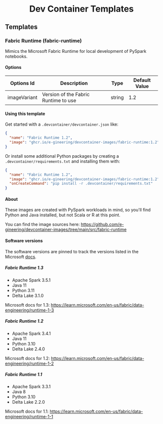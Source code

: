 <h1 align="center">Dev Container Templates</h1>

## Templates

<!-- START_TEMPLATES -->

### Fabric Runtime (fabric-runtime)

Mimics the Microsoft Fabric Runtime for local development of PySpark notebooks.

#### Options

| Options Id | Description | Type | Default Value |
|-----|-----|-----|-----|
| imageVariant | Version of the Fabric Runtime to use | string | 1.2 |

#### Using this template

Get started with a `.devcontainer/devcontainer.json` like:

```json
{
  "name": "Fabric Runtime 1.2",
  "image": "ghcr.io/e-gineering/devcontainer-images/fabric-runtime:1.2"
}
```

Or install some additional Python packages by creating a `.devcontainer/requirements.txt` and installing them with:

```json
{
  "name": "Fabric Runtime 1.2",
  "image": "ghcr.io/e-gineering/devcontainer-images/fabric-runtime:1.2",
  "onCreateCommand": "pip install -r .devcontainer/requirements.txt"
}
```

#### About

These images are created with PySpark workloads in mind, so you'll find Python and Java installed, but not Scala or R at this point.

You can find the image sources here: https://github.com/e-gineering/devcontainer-images/tree/main/src/fabric-runtime

#### Software versions

The software versions are pinned to track the versions listed in the Microsoft [docs](https://learn.microsoft.com/en-us/fabric/data-engineering/runtime).

##### Fabric Runtime 1.3

- Apache Spark 3.5.1
- Java 11
- Python 3.11
- Delta Lake 3.1.0

Microsoft docs for 1.3: https://learn.microsoft.com/en-us/fabric/data-engineering/runtime-1-3

##### Fabric Runtime 1.2

- Apache Spark 3.4.1
- Java 11
- Python 3.10
- Delta Lake 2.4.0

Microsoft docs for 1.2: https://learn.microsoft.com/en-us/fabric/data-engineering/runtime-1-2

##### Fabric Runtime 1.1

- Apache Spark 3.3.1
- Java 8
- Python 3.10
- Delta Lake 2.2.0

Microsoft docs for 1.1: https://learn.microsoft.com/en-us/fabric/data-engineering/runtime-1-1

<!-- END_TEMPLATES -->
